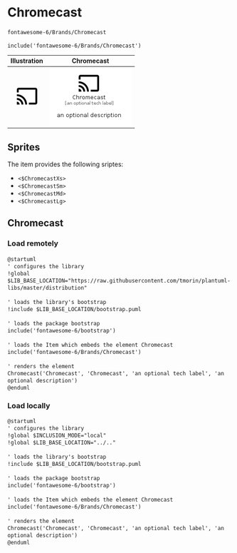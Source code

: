 # Chromecast


```text
fontawesome-6/Brands/Chromecast
```

```text
include('fontawesome-6/Brands/Chromecast')
```



| Illustration | Chromecast |
| :---: | :---: |
| ![illustration for Illustration](../../fontawesome-6/Brands/Chromecast.png) | ![illustration for Chromecast](../../fontawesome-6/Brands/Chromecast.Local.png) |



## Sprites
The item provides the following sriptes:

- `<$ChromecastXs>`
- `<$ChromecastSm>`
- `<$ChromecastMd>`
- `<$ChromecastLg>`





## Chromecast

### Load remotely
```plantuml
@startuml
' configures the library
!global $LIB_BASE_LOCATION="https://raw.githubusercontent.com/tmorin/plantuml-libs/master/distribution"

' loads the library's bootstrap
!include $LIB_BASE_LOCATION/bootstrap.puml

' loads the package bootstrap
include('fontawesome-6/bootstrap')

' loads the Item which embeds the element Chromecast
include('fontawesome-6/Brands/Chromecast')

' renders the element
Chromecast('Chromecast', 'Chromecast', 'an optional tech label', 'an optional description')
@enduml
```

### Load locally
```plantuml
@startuml
' configures the library
!global $INCLUSION_MODE="local"
!global $LIB_BASE_LOCATION="../.."

' loads the library's bootstrap
!include $LIB_BASE_LOCATION/bootstrap.puml

' loads the package bootstrap
include('fontawesome-6/bootstrap')

' loads the Item which embeds the element Chromecast
include('fontawesome-6/Brands/Chromecast')

' renders the element
Chromecast('Chromecast', 'Chromecast', 'an optional tech label', 'an optional description')
@enduml
```

